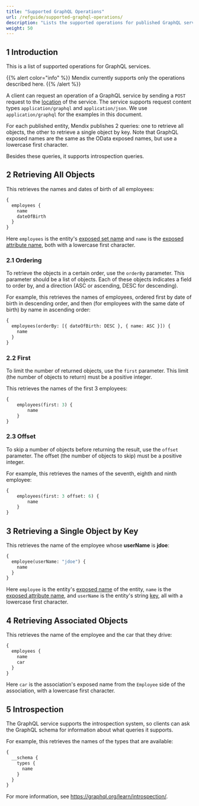 ```yaml
---
title: "Supported GraphQL Operations"
url: /refguide/supported-graphql-operations/
description: "Lists the supported operations for published GraphQL services."
weight: 50
---
```


## 1 Introduction

This is a list of supported operations for GraphQL services.

{{% alert color="info" %}}
Mendix currently supports only the operations described here.
{{% /alert %}}

A client can request an operation of a GraphQL service by sending a `POST` request to the [location](/refguide/published-odata-services/#location) of the service. The service supports request content types `application/graphql` and `application/json`. We use `application/graphql` for the examples in this document.

For each published entity, Mendix publishes 2 queries: one to retrieve all objects, the other to retrieve a single object by key. Note that GraphQL exposed names are the same as the OData exposed names, but use a lowercase first character.

Besides these queries, it supports introspection queries.

## 2 Retrieving All Objects

This retrieves the names and dates of birth of all employees:

```graphql
{
  employees {
    name
    dateOfBirth
  }
}
```

Here `employees` is the entity's [exposed set name](/refguide/published-odata-entity/#exposed-data) and `name` is the [exposed attribute name](/refguide/published-odata-attribute/#exposed-name), both with a lowercase first character.

### 2.1 Ordering

To retrieve the objects in a certain order, use the `orderBy` parameter. This parameter should be a list of objects. Each of these objects indicates a field to order by, and a direction (ASC or ascending, DESC for descending).

For example, this retrieves the names of employees, ordered first by date of birth in descending order, and then (for employees with the same date of birth) by name in ascending order:

```graphql
{
  employees(orderBy: [{ dateOfBirth: DESC }, { name: ASC }]) {
    name
  }
}
```

### 2.2 First

To limit the number of returned objects, use the `first` parameter. This limit (the number of objects to return) must be a positive integer. 

This retrieves the names of the first 3 employees:

```graphql
{
    employees(first: 3) {
        name
    }
}
```

### 2.3 Offset

To skip a number of objects before returning the result, use the `offset` parameter. The offset (the number of objects to skip) must be a positive integer. 

For example, this retrieves the names of the seventh, eighth and ninth employee:

```graphql
{
    employees(first: 3 offset: 6) {
        name
    }
}
```

## 3 Retrieving a Single Object by Key

This retrieves the name of the employee whose **userName** is **jdoe**:

```graphql
{
  employee(userName: "jdoe") {
    name
  }
}
```

Here `employee` is the entity's [exposed name](/refguide/published-odata-entity/#exposed-data) of the entity, `name` is the [exposed attribute name](/refguide/published-odata-attribute/#exposed-name), and `userName` is the entity's string [key](/refguide/published-odata-entity/#key), all with a lowercase first character.

## 4 Retrieving Associated Objects

This retrieves the name of the employee and the car that they drive:

```graphql
{
  employees {
    name
    car
  }
}
```

Here `car` is the association's exposed name from the `Employee` side of the association, with a lowercase first character.

## 5 Introspection

The GraphQL service supports the introspection system, so clients can ask the GraphQL schema for information about what queries it supports. 

For example, this retrieves the names of the types that are available:

```graphql
{
  __schema {
    types {
      name
    }
  }
}
```

For more information, see https://graphql.org/learn/introspection/.

